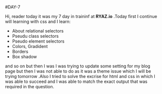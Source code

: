 #DAY-7

Hi, reader today it was my 7 day in traininf at **RYAZ.io** .Today first I continue will learning with css and I learn:
* About relational selectors 
* Pseudu class selectors
* Pseudo element selectors
* Colors, Gradident 
* Borders
* Box shadow 

 and so on but then I was I was trying to update some setting for my blog page but then I was not able to do as it was a theme issue which I will be trying tomorrow .Also I tried to solve the excrise for html and css in which I was able to succeed and I was able to match the exact output that was required in the question.